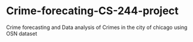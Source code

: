 # Crime-forecating-CS-244-project
Crime forecasting and Data analysis of Crimes in the city of chicago using OSN dataset
